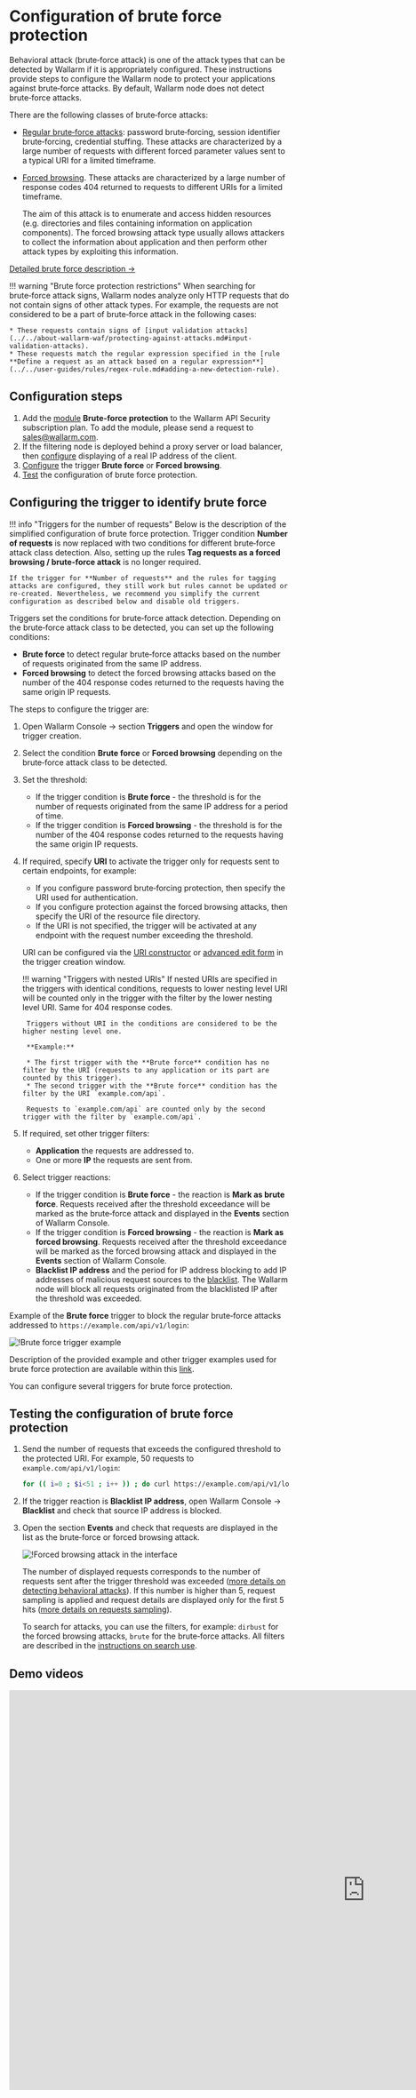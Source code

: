 # Configuration of brute force protection

Behavioral attack (brute‑force attack) is one of the attack types that can be detected by Wallarm if it is appropriately configured. These instructions provide steps to configure the Wallarm node to protect your applications against brute‑force attacks. By default, Wallarm node does not detect brute‑force attacks.

There are the following classes of brute‑force attacks:

* [Regular brute‑force attacks](../../attacks-vulns-list.md#bruteforce-attack): password brute‑forcing, session identifier brute‑forcing, credential stuffing. These attacks are characterized by a large number of requests with different forced parameter values sent to a typical URI for a limited timeframe.
* [Forced browsing](../../attacks-vulns-list.md#forced-browsing). These attacks are characterized by a large number of response codes 404 returned to requests to different URIs for a limited timeframe. 
    
    The aim of this attack is to enumerate and access hidden resources (e.g. directories and files containing information on application components). The forced browsing attack type usually allows attackers to collect the information about application and then perform other attack types by exploiting this information.

[Detailed brute force description →](../../about-wallarm-waf/protecting-against-attacks.md#behavioral-attacks)

!!! warning "Brute force protection restrictions"
    When searching for brute‑force attack signs, Wallarm nodes analyze only HTTP requests that do not contain signs of other attack types. For example, the requests are not considered to be a part of brute‑force attack in the following cases:

    * These requests contain signs of [input validation attacks](../../about-wallarm-waf/protecting-against-attacks.md#input-validation-attacks).
    * These requests match the regular expression specified in the [rule **Define a request as an attack based on a regular expression**](../../user-guides/rules/regex-rule.md#adding-a-new-detection-rule).

## Configuration steps

1. Add the [module](../../about-wallarm-waf/subscription-plans.md#modules) **Brute-force protection** to the Wallarm API Security subscription plan. To add the module, please send a request to [sales@wallarm.com](mailto:sales@wallarm.com).
2. If the filtering node is deployed behind a proxy server or load balancer, then [configure](../using-proxy-or-balancer-en.md) displaying of a real IP address of the client.
3. [Configure](#configuring-the-trigger-to-identify-brute-force) the trigger **Brute force** or **Forced browsing**.
4. [Test](#testing-the-configuration-of-brute-force-protection) the configuration of brute force protection.

## Configuring the trigger to identify brute force

!!! info "Triggers for the number of requests"
    Below is the description of the simplified configuration of brute force protection. Trigger condition **Number of requests** is now replaced with two conditions for different brute‑force attack class detection. Also, setting up the rules **Tag requests as a forced browsing / brute‑force attack** is no longer required.
    
    If the trigger for **Number of requests** and the rules for tagging attacks are configured, they still work but rules cannot be updated or re-created. Nevertheless, we recommend you simplify the current configuration as described below and disable old triggers.

Triggers set the conditions for brute‑force attack detection. Depending on the brute‑force attack class to be detected, you can set up the following conditions:

* **Brute force** to detect regular brute‑force attacks based on the number of requests originated from the same IP address.
* **Forced browsing** to detect the forced browsing attacks based on the number of the 404 response codes returned to the requests having the same origin IP requests.

The steps to configure the trigger are:

1. Open Wallarm Console → section **Triggers** and open the window for trigger creation.
2. Select the condition **Brute force** or **Forced browsing** depending on the brute‑force attack class to be detected.
3. Set the threshold:
   
    * If the trigger condition is **Brute force** - the threshold is for the number of requests originated from the same IP address for a period of time.
    * If the trigger condition is **Forced browsing** - the threshold is for the number of the 404 response codes returned to the requests having the same origin IP requests.
4. If required, specify **URI** to activate the trigger only for requests sent to certain endpoints, for example:
    
    * If you configure password brute‑forcing protection, then specify the URI used for authentication.
    * If you configure protection against the forced browsing attacks, then specify the URI of the resource file directory.
    * If the URI is not specified, the trigger will be activated at any endpoint with the request number exceeding the threshold.

    URI can be configured via the [URI constructor](../../user-guides/rules/add-rule.md#uri-constructor) or [advanced edit form](../../user-guides/rules/add-rule.md#advanced-edit-form) in the trigger creation window.

    !!! warning "Triggers with nested URIs"
        If nested URIs are specified in the triggers with identical conditions, requests to lower nesting level URI will be counted only in the trigger with the filter by the lower nesting level URI. Same for 404 response codes.

        Triggers without URI in the conditions are considered to be the higher nesting level one.

        **Example:**

        * The first trigger with the **Brute force** condition has no filter by the URI (requests to any application or its part are counted by this trigger).
        * The second trigger with the **Brute force** condition has the filter by the URI `example.com/api`.

        Requests to `example.com/api` are counted only by the second trigger with the filter by `example.com/api`.
5. If required, set other trigger filters:

    * **Application** the requests are addressed to.
    * One or more **IP** the requests are sent from.
6. Select trigger reactions:

    * If the trigger condition is **Brute force** - the reaction is **Mark as brute force**. Requests received after the threshold exceedance will be marked as the brute‑force attack and displayed in the **Events** section of Wallarm Console.
    * If the trigger condition is **Forced browsing** - the reaction is **Mark as forced browsing**. Requests received after the threshold exceedance will be marked as the forced browsing attack and displayed in the **Events** section of Wallarm Console.
    * **Blacklist IP address** and the period for IP address blocking to add IP addresses of malicious request sources to the [blacklist](../../user-guides/blacklist.md). The Wallarm node will block all requests originated from the blacklisted IP after the threshold was exceeded.

Example of the **Brute force** trigger to block the regular brute‑force attacks addressed to `https://example.com/api/v1/login`:

![!Brute force trigger example](../../images/user-guides/triggers/trigger-example6.png)

Description of the provided example and other trigger examples used for brute force protection are available within this [link](../../user-guides/triggers/trigger-examples.md#mark-requests-as-a-bruteforce-attack-if-31-or-more-requests-are-sent-to-the-protected-resource).

You can configure several triggers for brute force protection.

## Testing the configuration of brute force protection

1. Send the number of requests that exceeds the configured threshold to the protected URI. For example, 50 requests to `example.com/api/v1/login`:

    ```bash
    for (( i=0 ; $i<51 ; i++ )) ; do curl https://example.com/api/v1/login ; done
    ```
2. If the trigger reaction is **Blacklist IP address**, open Wallarm Console → **Blacklist** and check that source IP address is blocked.
3. Open the section **Events** and check that requests are displayed in the list as the brute‑force or forced browsing attack.

    ![!Forced browsing attack in the interface](../../images/user-guides/events/dirbust-attack.png)

    The number of displayed requests corresponds to the number of requests sent after the trigger threshold was exceeded ([more details on detecting behavioral attacks](../../about-wallarm-waf/protecting-against-attacks.md#behavioral-attacks)). If this number is higher than 5, request sampling is applied and request details are displayed only for the first 5 hits ([more details on requests sampling](../../user-guides/events/analyze-attack.md#sampling-of-hits)).

    To search for attacks, you can use the filters, for example: `dirbust` for the forced browsing attacks, `brute` for the brute‑force attacks. All filters are described in the [instructions on search use](../../user-guides/search-and-filters/use-search.md).

## Demo videos

<div class="video-wrapper">
  <iframe width="1280" height="720" src="https://www.youtube.com/embed/0R_2wL5_a-I" frameborder="0" allow="accelerometer; autoplay; encrypted-media; gyroscope; picture-in-picture" allowfullscreen></iframe>
</div>
